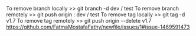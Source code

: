 To remove branch locally >> git branch -d dev / test
To remove branch remotely >> git push origin : dev / test
To remove tag locally >> git tag -d v1.7
To remove tag remotely >> git push origin --delete v1.7
https://github.com/FatmaMostafaFathy/newfile/issues/1#issue-1469591473
